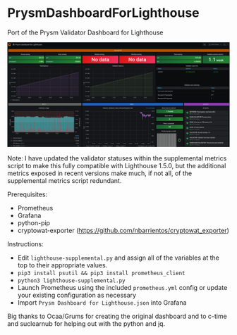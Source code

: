 # PrysmDashboardForLighthouse
Port of the Prysm Validator Dashboard for Lighthouse

<img src=screenshot.png>

Note: I have updated the validator statuses within the supplemental metrics script to make this fully compatible with 
      Lighthouse 1.5.0, but the additional metrics exposed in recent versions make much, if not all, of the supplemental metrics 
      script redundant.

Prerequisites:
- Prometheus
- Grafana
- python-pip
- cryptowat-exporter (https://github.com/nbarrientos/cryptowat_exporter)

Instructions:
- Edit `lighthouse-supplemental.py` and assign all of the variables at the top to their appropriate values.
- `pip3 install psutil && pip3 install prometheus_client`
- `python3 lighthouse-supplemental.py`
- Launch Prometheus using the included `prometheus.yml` config or update your existing configuration as necessary
- Import `Prysm Dashboard for Lighthouse.json` into Grafana

Big thanks to Ocaa/Grums for creating the original dashboard and to c-time and suclearnub for helping out with the python and jq.
